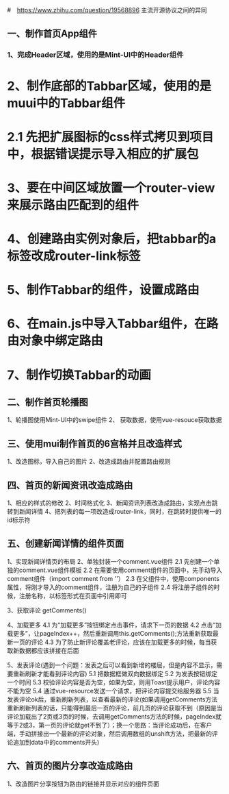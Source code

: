 #　https://www.zhihu.com/question/19568896 主流开源协议之间的异同


## 一、制作首页App组件
### 1、完成Header区域，使用的是Mint-UI中的Header组件
# 2、制作底部的Tabbar区域，使用的是muui中的Tabbar组件
#   2.1  先把扩展图标的css样式拷贝到项目中，根据错误提示导入相应的扩展包
# 3、要在中间区域放置一个router-view来展示路由匹配到的组件
# 4、创建路由实例对象后，把tabbar的a标签改成router-link标签
# 5、制作Tabbar的组件，设置成路由
# 6、在main.js中导入Tabbar组件，在路由对象中绑定路由
# 7、制作切换Tabbar的动画

## 二、制作首页轮播图
1、轮播图使用Mint-UI中的swipe组件
2、 获取数据，使用vue-resouce获取数据

## 三、使用mui制作首页的6宫格并且改造样式
1、改造图标，导入自己的图片
2、改造成路由并配置路由规则


## 四、首页的新闻资讯改造成路由
1、相应的样式的修改
2、时间格式化
3、新闻资讯列表改造成路由，实现点击跳转到新闻详情
4、把列表的每一项改造成router-link，同时，在跳转时提供唯一的id标示符

## 五、创建新闻详情的组件页面
1、实现新闻详情页的布局
2、单独封装一个comment.vue组件
  2.1  先创建一个单独的comment.vue组件模板
  2.2  在需要使用comment组件的页面中，先手动导入comment组件（import comment from ''）
  2.3  在父组件中，使用components属性，将刚才导入的comment组件，注册为自己的子组件
  2.4  将注册子组件的时候，注册名称，以标签形式在页面中引用即可

3、获取评论
  getComments()

4、加载更多
  4.1  为“加载更多”按钮绑定点击事件，请求下一页的数据
  4.2  点击“加载更多”，让pageIndex++，然后重新调用this.getComments();方法重新获取最新一页的评论
  4.3  为了防止新评论覆盖老评论，应该在加载更多的时候，每当获取新数据都应该拼接在后面

5、发表评论(遇到一个问题：发表之后可以看到新增的楼层，但是内容不显示，需要重新刷新才能看到评论内容)
   5.1  把数据框做双向数据绑定
   5.2  为发表按钮绑定一个时间
   5.3  校验评论内容是否为空，如果为空，则用Toast提示用户，评论内容不能为空
   5.4  通过vue-resource发送一个请求，把评论内容提交给服务器
   5.5  当发表评论ok后，重新刷新列表，以查看最新的评论(如果调用getComments方法重新刷新列表的话，只能得到最后一页的评论，前几页的评论获取不到（原因是当评论加载出了2页或3页的时候，去调用getComments方法的时候，pageIndex就等于2或3，第一页的评论就get不到了）；换一个思路：当评论成功后，在客户端，手动拼接出一个最新的评论对象，然后调用数组的unshift方法，把最新的评论追加到data中的comments开头)

   ## 六、首页的图片分享改造成路由
   1、改造图片分享按钮为路由的链接并显示对应的组件页面